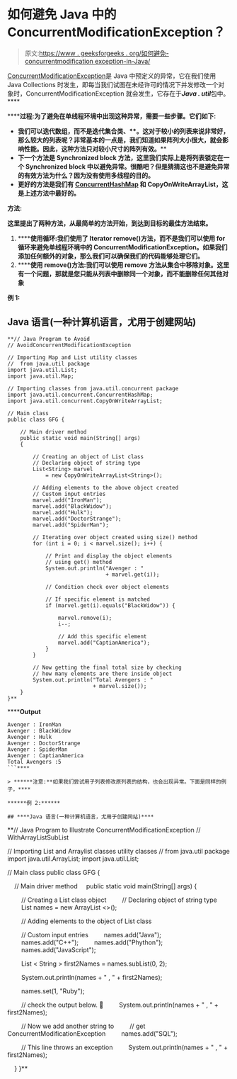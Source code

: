 # 如何避免 Java 中的 ConcurrentModificationException？

> 原文:[https://www . geeksforgeeks . org/如何避免-concurrentmodification exception-in-Java/](https://www.geeksforgeeks.org/how-to-avoid-concurrentmodificationexception-in-java/)

[ConcurrentModificationException](https://www.geeksforgeeks.org/concurrentmodificationexception-in-java-with-examples/)是 Java 中预定义的异常，它在我们使用 Java Collections 时发生，即每当我们试图在未经许可的情况下并发修改一个对象时，ConcurrentModificationException 就会发生，它存在于***Java . util***包中。****

******过程:**为了避免在单线程环境中出现这种异常，需要一些步骤。它们如下:****

*   ****我们可以迭代数组，而不是迭代集合类**、**。这对于较小的列表来说非常好，那么较大的列表呢？非常基本的一点是，我们知道如果阵列大小很大，就会影响性能。因此，这种方法只对较小尺寸的阵列有效。****
*   ****下一个方法是 **Synchronized block 方法**，这里我们实际上是将列表锁定在一个 Synchronized block 中以避免异常。很酷吧？但是猜猜这也不是避免异常的有效方法为什么？因为没有使用多线程的目的。****
*   ****更好的方法是我们有 [ConcurrentHashMap](https://www.geeksforgeeks.org/concurrenthashmap-in-java/) 和 CopyOnWriteArrayList，这是上述方法中最好的。****

******方法:******

****这里提出了两种方法，从最简单的方法开始，到达到目标的最佳方法结束。****

1.  ******使用循环:**我们使用了 Iterator remove()方法，而不是我们可以使用 for 循环来避免单线程环境中的 ConcurrentModificationException。如果我们添加任何额外的对象，那么我们可以确保我们的代码能够处理它们。****
2.  ******使用 remove()方法:**我们可以使用 remove 方法从集合中移除对象。这里有一个问题，那就是您只能从列表中删除同一个对象，而不能删除任何其他对象****

******例 1:******

## ****Java 语言(一种计算机语言，尤用于创建网站)****

```
**// Java Program to Avoid
// AvoidConcurrentModificationException

// Importing Map and List utility classes
//  from java.util package
import java.util.List;
import java.util.Map;

// Importing classes from java.util.concurrent package
import java.util.concurrent.ConcurrentHashMap;
import java.util.concurrent.CopyOnWriteArrayList;

// Main class
public class GFG {

    // Main driver method
    public static void main(String[] args)
    {

        // Creating an object of List class
        // Declaring object of string type
        List<String> marvel
            = new CopyOnWriteArrayList<String>();

        // Adding elements to the above object created
        // Custom input entries
        marvel.add("IronMan");
        marvel.add("BlackWidow");
        marvel.add("Hulk");
        marvel.add("DoctorStrange");
        marvel.add("SpiderMan");

        // Iterating over object created using size() method
        for (int i = 0; i < marvel.size(); i++) {

            // Print and display the object elements
            // using get() method
            System.out.println("Avenger : "
                               + marvel.get(i));

            // Condition check over object elements

            // If specific element is matched
            if (marvel.get(i).equals("BlackWidow")) {

                marvel.remove(i);
                i--;

                // Add this specific element
                marvel.add("CaptianAmerica");
            }
        }

        // Now getting the final total size by checking
        // how many elements are there inside object
        System.out.println("Total Avengers : "
                           + marvel.size());
    }
}**
```

******Output**

```
Avenger : IronMan
Avenger : BlackWidow
Avenger : Hulk
Avenger : DoctorStrange
Avenger : SpiderMan
Avenger : CaptianAmerica
Total Avengers :5
```**** 

> ******注意:**如果我们尝试用子列表修改原列表的结构，也会出现异常。下面是同样的例子，****

******例 2:******

## ****Java 语言(一种计算机语言，尤用于创建网站)****

```
**// Java Program to Illustrate ConcurrentModificationException
// WithArrayListSubList

// Importing List and Arraylist classes utility classes
// from java.util package
import java.util.ArrayList;
import java.util.List;

// Main class
public class GFG {

    // Main driver method
    public static void main(String[] args) {

        // Creating a List class object
        // Declaring object of string type
        List <String> names = new ArrayList <>();

        // Adding elements to the object of List class

        // Custom input entries
        names.add("Java");
        names.add("C++");
        names.add("Phython");
        names.add("JavaScript");

        List < String > first2Names = names.subList(0, 2);

        System.out.println(names + " , " + first2Names);

        names.set(1, "Ruby");

        // check the output below. 🙂
        System.out.println(names + " , " + first2Names);

        // Now we add another string to
        // get ConcurrentModificationException
        names.add("SQL");

        // This line throws an exception
        System.out.println(names + " , " + first2Names);

    }
}**
```